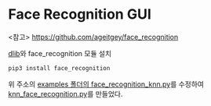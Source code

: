 # Face Recognition GUI

<참고> https://github.com/ageitgey/face_recognition

[dlib](https://gist.github.com/ageitgey/629d75c1baac34dfa5ca2a1928a7aeaf)와 face_recognition 모듈 설치
```bash
pip3 install face_recognition
```
위 주소의 [examples 폴더의 face_recognition_knn.py](https://github.com/ageitgey/face_recognition/blob/master/examples/face_recognition_knn.py)를 수정하여
[knn_face_recognition.py](https://github.com/jjeongvely/face_detection_GUI/blob/master/knn_face_recognition.py)를 만들었다.

